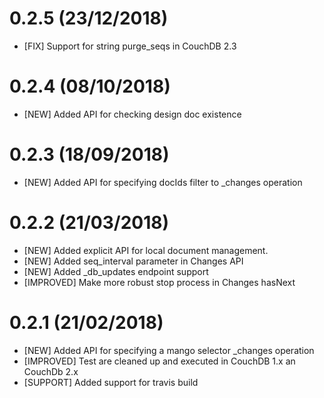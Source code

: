 # 0.2.5 (23/12/2018)
- [FIX] Support for string purge_seqs in CouchDB 2.3

# 0.2.4 (08/10/2018)
- [NEW] Added API for checking design doc existence

# 0.2.3 (18/09/2018)
- [NEW] Added API for specifying docIds filter to _changes operation

# 0.2.2 (21/03/2018)
- [NEW] Added explicit API for local document management.
- [NEW] Added seq_interval parameter in Changes API
- [NEW] Added _db_updates endpoint support
- [IMPROVED] Make more robust stop process in Changes hasNext

# 0.2.1 (21/02/2018)
- [NEW] Added API for specifying a mango selector _changes operation
- [IMPROVED] Test are cleaned up and executed in CouchDB 1.x an CouchDb 2.x
- [SUPPORT] Added support for travis build
